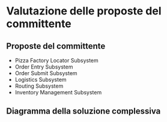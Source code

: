 ﻿# Valutazione delle proposte del committente

## Proposte del committente
- Pizza Factory Locator Subsystem
- Order Entry Subsystem
- Order Submit Subsystem
- Logistics Subsystem
- Routing Subsystem
- Inventory Management Subsystem

## Diagramma della soluzione complessiva

[//]: # (![Diagramma della soluzione]&#40;../public/resources/diagrammi/SoluzioneDiagramma.png&#41;)

